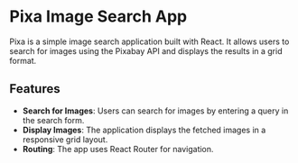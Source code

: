 # Pixa Image Search App

Pixa is a simple image search application built with React. It allows users to search for images using the Pixabay API and displays the results in a grid format.

## Features

- **Search for Images**: Users can search for images by entering a query in the search form.
- **Display Images**: The application displays the fetched images in a responsive grid layout.
- **Routing**: The app uses React Router for navigation.


